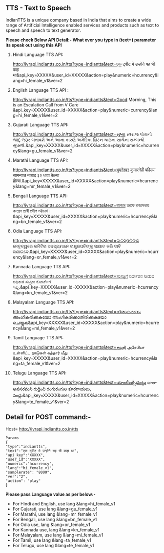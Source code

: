 
## TTS - Text to Speech

IndianTTS is a unique company based in India that aims to create a wide range of Artificial Intelligence enabled services and products such as text to speech and speech to text generator.

**Please check Below API Detail:-
What ever you type in (text=)  parameter its speak out using this API**

1. Hindi Language TTS API: 

    http://ivrapi.indiantts.co.in/tts?type=indiantts&text=एक ट्वीट मे उन्होने यह भी कहा था&api_key=XXXXX&user_id=XXXXX&action=play&numeric=hcurrency&lang=hi_female_v1&ver=2

2. English Language TTS API :  

    http://ivrapi.indiantts.co.in/tts?type=indiantts&text=Good Morning, This is an Escalation Call from V Care &api_key=XXXXX&user_id=XXXXX&action=play&numeric=currency&lang=hi_female_v1&ver=2

3. Gujarati Language TTS API:  

    http://ivrapi.indiantts.co.in/tts?type=indiantts&text=સુષ્મા સ્વરાજ પોતાનો જાદુ જરૂર બતાવશે અને આના કારણે અમેરિકા બ્રિટન ચાઇના સાથેના સમ્બન્ધો સુધરશે.&api_key=XXXXX&user_id=XXXXX&action=play&numeric=hcurrency&lang=gu_female_v1&ver=2

4. Marathi Language TTS API:  

    http://ivrapi.indiantts.co.in/tts?type=indiantts&text=भुवनेश्वर कुमारनेही पहिल्या सामन्यात नाबाद ३२ धावा केल्या होत्या.&api_key=XXXXX&user_id=XXXXX&action=play&numeric=hcurrency&lang=mr_female_v1&ver=2

5. Bengali Language TTS API:  

    http://ivrapi.indiantts.co.in/tts?type=indiantts&text=রাজ্যের তরফে রাজ্যসভায় কংগ্রেস প্রার্থী প্রদীপ ভট্টাচার্য।&api_key=XXXXX&user_id=XXXXX&action=play&numeric=hcurrency&lang=bn_female_v1&ver=2

6. Odia Language TTS API:  

    http://ivrapi.indiantts.co.in/tts?type=indiantts&text=ବାଚସ୍ପତିଙ୍କ ନେତୃତ୍ୱରେ କମିଟିର ସଦସ୍ୟମାନେ ରାଷ୍ଟ୍ରପତିଙ୍କୁ ସାକ୍ଷାତ କରି ଦାବି ଜଣାଇବେ.&api_key=XXXXX&user_id=XXXXX&action=play&numeric=hcurrency&lang=or_female_v1&ver=2

7. Kannada Language TTS API:  

    http://ivrapi.indiantts.co.in/tts?type=indiantts&text=ಸಂಸತ್ತಿಗೆ ನಿರ್ದೇಶನ ನೀಡುವ ಅಧಿಕಾರ ಸುಪ್ರೀಂ ಕೋರ್ಟ್‌ಗೆ ಇಲ್ಲ.&api_key=XXXXX&user_id=XXXXX&action=play&numeric=hcurrency&lang=kn_female_v1&ver=2

8. Malayalam Language TTS API:  

    http://ivrapi.indiantts.co.in/tts?type=indiantts&text=നിരാകരണം അംഗീകരിക്കുകയോ അംഗീകരിക്കാതിരിക്കുകയോ ചെയ്യുക&api_key=XXXXX&user_id=XXXXX&action=play&numeric=hcurrency&lang=ml_female_v1&ver=2

9. Tamil Language TTS API:  

    http://ivrapi.indiantts.co.in/tts?type=indiantts&text=சவுதி அரேபியா உள்ளிட்ட நாடுகள் கத்தார் மீது &api_key=XXXXX&user_id=XXXXX&action=play&numeric=hcurrency&lang=ta_female_v1&ver=2

10. Telugu Language TTS API:  

    http://ivrapi.indiantts.co.in/tts?type=indiantts&text=యాంటీఆక్సిడెంట్లు చాలా అవసరమని గుర్తించి రంగురంగుల కూరగాయలు, పండ్లు&api_key=XXXXX&user_id=XXXXX&action=play&numeric=hcurrency&lang=te_female_v1&ver=2

## Detail for POST command:-

Host= http://ivrapi.indiantts.co.in/tts

```
Params
{
"type":"indiantts",
"text":"एक ट्वीट मे उन्होने यह भी कहा था",
"api_key":"XXXXX",
"user_id":"XXXXX",
"numeric":"hcurrency",
"lang":"hi_female_v1",
"samplerate": "8000",
"ver":"2",
"action": "play"
}
```
**Please pass Language value as per below:-**
* For Hindi and English, use lang  &lang=hi_female_v1
* For Gujarati, use lang   &lang=gu_female_v1
* For Marathi, use lang   &lang=mr_female_v1
* For Bengali, use lang   &lang=bn_female_v1
* For Odia use, lang   &lang=or_female_v1
* For Kannada use, lang   &lang=kn_female_v1
* For Malayalam, use lang   &lang=ml_female_v1
* For Tamil, use lang   &lang=ta_female_v1
* For Telugu, use lang   &lang=te_female_v1




